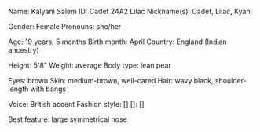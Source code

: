 Name: Kalyani Salem
ID: Cadet 24A2 Lilac
Nickname(s): Cadet, Lilac, Kyani

Gender: Female
Pronouns: she/her

Age: 19 years, 5 months
Birth month: April
Country: England (Indian ancestry)

Height: 5'8"
Weight: average
Body type: lean pear

Eyes: brown
Skin: medium-brown, well-cared
Hair: wavy black, shoulder-length with bangs

Voice: British accent
Fashion style: []
[]: []

Best feature: large symmetrical nose